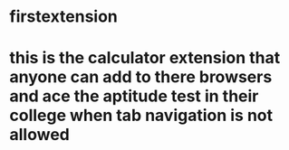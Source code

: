 # firstextension
# this is the calculator extension that anyone can add to there browsers and ace the aptitude test in  their college when tab navigation is not allowed
